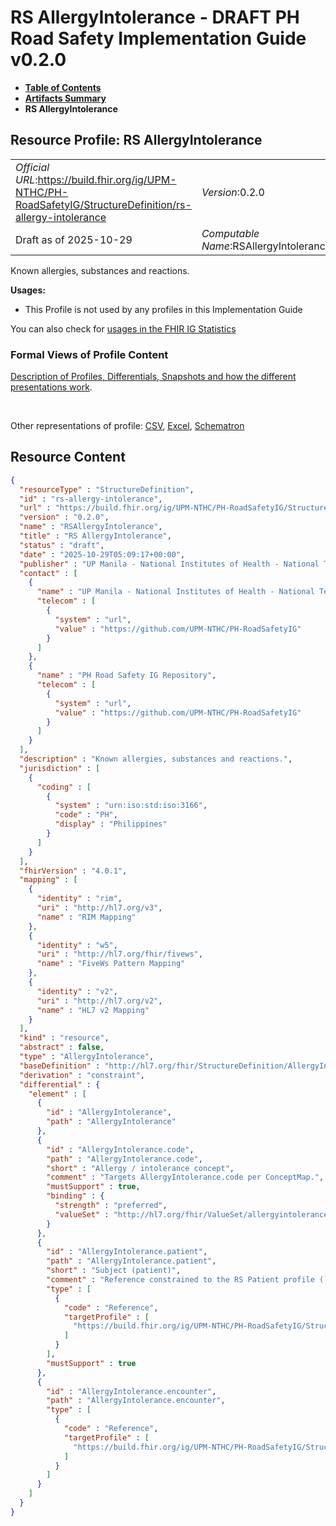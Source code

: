 # RS AllergyIntolerance - DRAFT PH Road Safety Implementation Guide v0.2.0

* [**Table of Contents**](toc.md)
* [**Artifacts Summary**](artifacts.md)
* **RS AllergyIntolerance**

## Resource Profile: RS AllergyIntolerance 

| | |
| :--- | :--- |
| *Official URL*:https://build.fhir.org/ig/UPM-NTHC/PH-RoadSafetyIG/StructureDefinition/rs-allergy-intolerance | *Version*:0.2.0 |
| Draft as of 2025-10-29 | *Computable Name*:RSAllergyIntolerance |

 
Known allergies, substances and reactions. 

**Usages:**

* This Profile is not used by any profiles in this Implementation Guide

You can also check for [usages in the FHIR IG Statistics](https://packages2.fhir.org/xig/example.fhir.ph.roadsafety|current/StructureDefinition/rs-allergy-intolerance)

### Formal Views of Profile Content

 [Description of Profiles, Differentials, Snapshots and how the different presentations work](http://build.fhir.org/ig/FHIR/ig-guidance/readingIgs.html#structure-definitions). 

 

Other representations of profile: [CSV](StructureDefinition-rs-allergy-intolerance.csv), [Excel](StructureDefinition-rs-allergy-intolerance.xlsx), [Schematron](StructureDefinition-rs-allergy-intolerance.sch) 



## Resource Content

```json
{
  "resourceType" : "StructureDefinition",
  "id" : "rs-allergy-intolerance",
  "url" : "https://build.fhir.org/ig/UPM-NTHC/PH-RoadSafetyIG/StructureDefinition/rs-allergy-intolerance",
  "version" : "0.2.0",
  "name" : "RSAllergyIntolerance",
  "title" : "RS AllergyIntolerance",
  "status" : "draft",
  "date" : "2025-10-29T05:09:17+00:00",
  "publisher" : "UP Manila - National Institutes of Health - National Telehealth Center",
  "contact" : [
    {
      "name" : "UP Manila - National Institutes of Health - National Telehealth Center",
      "telecom" : [
        {
          "system" : "url",
          "value" : "https://github.com/UPM-NTHC/PH-RoadSafetyIG"
        }
      ]
    },
    {
      "name" : "PH Road Safety IG Repository",
      "telecom" : [
        {
          "system" : "url",
          "value" : "https://github.com/UPM-NTHC/PH-RoadSafetyIG"
        }
      ]
    }
  ],
  "description" : "Known allergies, substances and reactions.",
  "jurisdiction" : [
    {
      "coding" : [
        {
          "system" : "urn:iso:std:iso:3166",
          "code" : "PH",
          "display" : "Philippines"
        }
      ]
    }
  ],
  "fhirVersion" : "4.0.1",
  "mapping" : [
    {
      "identity" : "rim",
      "uri" : "http://hl7.org/v3",
      "name" : "RIM Mapping"
    },
    {
      "identity" : "w5",
      "uri" : "http://hl7.org/fhir/fivews",
      "name" : "FiveWs Pattern Mapping"
    },
    {
      "identity" : "v2",
      "uri" : "http://hl7.org/v2",
      "name" : "HL7 v2 Mapping"
    }
  ],
  "kind" : "resource",
  "abstract" : false,
  "type" : "AllergyIntolerance",
  "baseDefinition" : "http://hl7.org/fhir/StructureDefinition/AllergyIntolerance",
  "derivation" : "constraint",
  "differential" : {
    "element" : [
      {
        "id" : "AllergyIntolerance",
        "path" : "AllergyIntolerance"
      },
      {
        "id" : "AllergyIntolerance.code",
        "path" : "AllergyIntolerance.code",
        "short" : "Allergy / intolerance concept",
        "comment" : "Targets AllergyIntolerance.code per ConceptMap.",
        "mustSupport" : true,
        "binding" : {
          "strength" : "preferred",
          "valueSet" : "http://hl7.org/fhir/ValueSet/allergyintolerance-code"
        }
      },
      {
        "id" : "AllergyIntolerance.patient",
        "path" : "AllergyIntolerance.patient",
        "short" : "Subject (patient)",
        "comment" : "Reference constrained to the RS Patient profile (`RSPatient`).",
        "type" : [
          {
            "code" : "Reference",
            "targetProfile" : [
              "https://build.fhir.org/ig/UPM-NTHC/PH-RoadSafetyIG/StructureDefinition/rs-patient"
            ]
          }
        ],
        "mustSupport" : true
      },
      {
        "id" : "AllergyIntolerance.encounter",
        "path" : "AllergyIntolerance.encounter",
        "type" : [
          {
            "code" : "Reference",
            "targetProfile" : [
              "https://build.fhir.org/ig/UPM-NTHC/PH-RoadSafetyIG/StructureDefinition/rs-encounter"
            ]
          }
        ]
      }
    ]
  }
}

```

